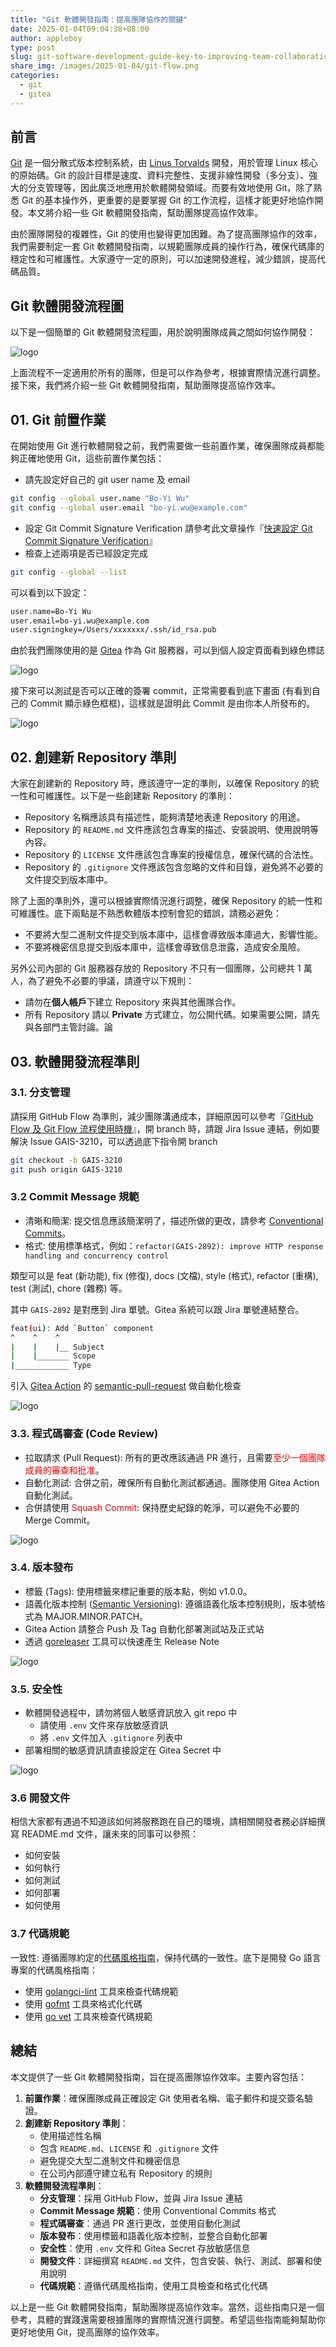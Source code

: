 ```yaml
---
title: "Git 軟體開發指南：提高團隊協作的關鍵"
date: 2025-01-04T09:04:38+08:00
author: appleboy
type: post
slug: git-software-development-guide-key-to-improving-team-collaboration
share_img: /images/2025-01-04/git-flow.png
categories:
  - git
  - gitea
---
```


## 前言

[Git][1] 是一個分散式版本控制系統，由 [Linus Torvalds][2] 開發，用於管理 Linux 核心的原始碼。Git 的設計目標是速度、資料完整性、支援非線性開發（多分支）、強大的分支管理等，因此廣泛地應用於軟體開發領域。而要有效地使用 Git，除了熟悉 Git 的基本操作外，更重要的是要掌握 Git 的工作流程，這樣才能更好地協作開發。本文將介紹一些 Git 軟體開發指南，幫助團隊提高協作效率。

由於團隊開發的複雜性，Git 的使用也變得更加困難。為了提高團隊協作的效率，我們需要制定一套 Git 軟體開發指南，以規範團隊成員的操作行為，確保代碼庫的穩定性和可維護性。大家遵守一定的原則，可以加速開發進程，減少錯誤，提高代碼品質。

[1]: https://en.wikipedia.org/wiki/Git
[2]: https://en.wikipedia.org/wiki/Linus_Torvalds

## Git 軟體開發流程圖

以下是一個簡單的 Git 軟體開發流程圖，用於說明團隊成員之間如何協作開發：

![logo](/images/2025-01-04/git-flow.png)

上面流程不一定適用於所有的團隊，但是可以作為參考，根據實際情況進行調整。接下來，我們將介紹一些 Git 軟體開發指南，幫助團隊提高協作效率。

<!--more-->

## 01. Git 前置作業

在開始使用 Git 進行軟體開發之前，我們需要做一些前置作業，確保團隊成員都能夠正確地使用 Git，這些前置作業包括：

- 請先設定好自己的 git user name 及 email

```bash
git config --global user.name "Bo-Yi Wu"
git config --global user.email "bo-yi.wu@example.com"
```

- 設定 Git Commit Signature Verification 請參考此文章操作『[快速設定 Git Commit Signature Verification][3]』
- 檢查上述兩項是否已經設定完成

```bash
git config --global --list
```

可以看到以下設定：

```bash
user.name=Bo-Yi Wu
user.email=bo-yi.wu@example.com
user.signingkey=/Users/xxxxxxx/.ssh/id_rsa.pub
```

[3]: https://blog.wu-boy.com/2023/10/git-commit-signature-verification/

由於我們團隊使用的是 [Gitea][4] 作為 Git 服務器，可以到個人設定頁面看到綠色標誌

![logo](/images/2025-01-04/gitea-signature-verification.png)

接下來可以測試是否可以正確的簽署 commit，正常需要看到底下畫面 (有看到自己的 Commit 顯示綠色框框)，這樣就是證明此 Commit 是由你本人所發布的。

![logo](/images/2025-01-04/gitea-commit-signature.png)

[4]: https://gitea.com/

## 02. 創建新 Repository 準則

大家在創建新的 Repository 時，應該遵守一定的準則，以確保 Repository 的統一性和可維護性。以下是一些創建新 Repository 的準則：

- Repository 名稱應該具有描述性，能夠清楚地表達 Repository 的用途。
- Repository 的 `README.md` 文件應該包含專案的描述、安裝說明、使用說明等內容。
- Repository 的 `LICENSE` 文件應該包含專案的授權信息，確保代碼的合法性。
- Repository 的 `.gitignore` 文件應該包含忽略的文件和目錄，避免將不必要的文件提交到版本庫中。

除了上面的準則外，還可以根據實際情況進行調整，確保 Repository 的統一性和可維護性。底下兩點是不熟悉軟體版本控制會犯的錯誤，請務必避免：

- 不要將大型二進制文件提交到版本庫中，這樣會導致版本庫過大，影響性能。
- 不要將機密信息提交到版本庫中，這樣會導致信息泄露，造成安全風險。

另外公司內部的 Git 服務器存放的 Repository 不只有一個團隊，公司總共 1 萬人，為了避免不必要的爭議，請遵守以下規則：

- 請勿在**個人帳戶**下建立 Repository 來與其他團隊合作。
- 所有 Repository 請以 **Private** 方式建立，勿公開代碼。如果需要公開，請先與各部門主管討論。論

## 03. 軟體開發流程準則

### 3.1. 分支管理

請採用 GitHub Flow 為準則，減少團隊溝通成本，詳細原因可以參考『[GitHub Flow 及 Git Flow 流程使用時機][33]』，開 branch 時，請跟 Jira Issue 連結，例如要解決 Issue GAIS-3210，可以透過底下指令開 branch

```bash
git checkout -b GAIS-3210
git push origin GAIS-3210
```

[33]: https://blog.wu-boy.com/2017/12/github-flow-vs-git-flow/

### 3.2 Commit Message 規範

- 清晰和簡潔: 提交信息應該簡潔明了，描述所做的更改，請參考 [Conventional Commits][35]。
- 格式: 使用標準格式，例如：`refactor(GAIS-2892): improve HTTP response handling and concurrency control`

[35]: https://www.conventionalcommits.org/

類型可以是 feat (新功能), fix (修復), docs (文檔), style (格式), refactor (重構), test (測試), chore (雜務) 等。

其中 `GAIS-2892` 是對應到 Jira 單號。Gitea 系統可以跟 Jira 單號連結整合。

```bash
feat(ui): Add `Button` component
^    ^    ^
|    |    |__ Subject
|    |_______ Scope
|____________ Type
```

引入 [Gitea Action][35] 的 [semantic-pull-request][34] 做自動化檢查

![logo](/images/2025-01-04/gitea-semantic-pull-request.png)

[34]: https://github.com/marketplace/actions/semantic-pull-request
[35]: https://docs.gitea.com/usage/actions/overview

### 3.3. 程式碼審查 (Code Review)

- 拉取請求 (Pull Request): 所有的更改應該通過 PR 進行，且需要<font color="red">至少一個團隊成員的審查和批准</font>。
- 自動化測試: 合併之前，確保所有自動化測試都通過。團隊使用 Gitea Action 自動化測試。
- 合併請使用 <font color="red">Squash Commit</font>: 保持歷史紀錄的乾淨，可以避免不必要的 Merge Commit。

![logo](/images/2025-01-04/gitea-squash-commit.png)

### 3.4. 版本發布

- 標籤 (Tags): 使用標籤來標記重要的版本點，例如 v1.0.0。
- 語義化版本控制 ([Semantic Versioning][42]): 遵循語義化版本控制規則，版本號格式為 MAJOR.MINOR.PATCH。
- Gitea Action 請整合 Push 及 Tag 自動化部署測試站及正式站
- 透過 [goreleaser][41] 工具可以快速產生 Release Note

[41]: https://goreleaser.com/
[42]: https://semver.org/

![logo](/images/2025-01-04/gitea-release-note.png)

### 3.5. 安全性

- 軟體開發過程中，請勿將個人敏感資訊放入 git repo 中
  - 請使用 `.env` 文件來存放敏感資訊
  - 將 `.env` 文件加入 `.gitignore` 列表中
- 部署相關的敏感資訊請直接設定在 Gitea Secret 中

![logo](/images/2025-01-04/gitea-secret.png)

### 3.6 開發文件

相信大家都有遇過不知道該如何將服務跑在自己的環境，請相關開發者務必詳細撰寫 README.md 文件，讓未來的同事可以參照：

- 如何安裝
- 如何執行
- 如何測試
- 如何部署
- 如何使用

### 3.7 代碼規範

一致性: 遵循團隊約定的[代碼風格指南][40]，保持代碼的一致性。底下是開發 Go 語言專案的代碼風格指南：

[40]: https://google.github.io/styleguide/

- 使用 [golangci-lint][43] 工具來檢查代碼規範
- 使用 [gofmt][44] 工具來格式化代碼
- 使用 [go vet][45] 工具來檢查代碼規範

[43]: https://golangci-lint.run/
[44]: https://golang.org/cmd/gofmt/
[45]: https://pkg.go.dev/golang.org/x/tools/cmd/vet

## 總結

本文提供了一些 Git 軟體開發指南，旨在提高團隊協作效率。主要內容包括：

1. **前置作業**：確保團隊成員正確設定 Git 使用者名稱、電子郵件和提交簽名驗證。
2. **創建新 Repository 準則**：
   - 使用描述性名稱
   - 包含 `README.md`、`LICENSE` 和 `.gitignore` 文件
   - 避免提交大型二進制文件和機密信息
   - 在公司內部遵守建立私有 Repository 的規則
3. **軟體開發流程準則**：
   - **分支管理**：採用 GitHub Flow，並與 Jira Issue 連結
   - **Commit Message 規範**：使用 Conventional Commits 格式
   - **程式碼審查**：通過 PR 進行更改，並使用自動化測試
   - **版本發布**：使用標籤和語義化版本控制，並整合自動化部署
   - **安全性**：使用 `.env` 文件和 Gitea Secret 存放敏感信息
   - **開發文件**：詳細撰寫 `README.md` 文件，包含安裝、執行、測試、部署和使用說明
   - **代碼規範**：遵循代碼風格指南，使用工具檢查和格式化代碼

以上是一些 Git 軟體開發指南，幫助團隊提高協作效率。當然，這些指南只是一個參考，具體的實踐還需要根據團隊的實際情況進行調整。希望這些指南能夠幫助你更好地使用 Git，提高團隊的協作效率。
